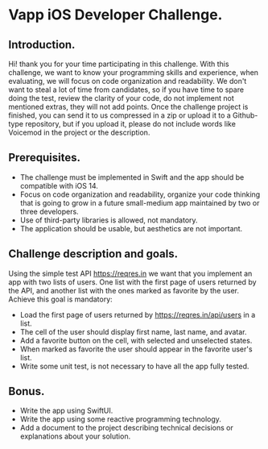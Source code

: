 # Vapp iOS Developer Challenge.

## Introduction.
Hi! thank you for your time participating in this challenge.
With this challenge, we want to know your programming skills and experience, when evaluating, we will focus on code organization and readability. 
We don't want to steal a lot of time from candidates, so if you have time to spare doing the test, review the clarity of your code, do not implement not mentioned extras, they will not add points.
Once the challenge project is finished, you can send it to us compressed in a zip or upload it to a Github-type repository, but if you upload it, please do not include words like Voicemod in the project or the description. 

## Prerequisites.
* The challenge must be implemented in Swift and the app should be compatible with iOS 14.
* Focus on code organization and readability, organize your code thinking that is going to grow in a future small-medium app maintained by two or three developers.
* Use of third-party libraries is allowed, not mandatory.
* The application should be usable, but aesthetics are not important.

## Challenge description and goals.
Using the simple test API https://reqres.in we want that you implement an app with two lists of users. One list with the first page of users returned by the API, and another list with the ones marked as favorite by the user. Achieve this goal is mandatory:
* Load the first page of users returned by  https://reqres.in/api/users in a list.
* The cell of the user should display first name, last name, and avatar.
* Add a favorite button on the cell, with selected and unselected states.
* When marked as favorite the user should appear in the favorite user's list.
* Write some unit test, is not necessary to have all the app fully tested.

## Bonus.
* Write the app using SwiftUI.
* Write the app using some reactive programming technology.
* Add a document to the project describing technical decisions or explanations about your solution.
